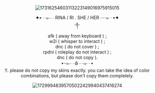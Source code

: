 <div align="center">

![17316254603113223149016975915015](https://github.com/user-attachments/assets/e8385acf-a7a5-49d6-aceb-fe5d0a5e11c8)


✦•┈๑⋅⋯ RINA / RI . SHE / HER ⋯⋅๑┈•✦<br/>
ㅤㅤㅤㅤㅤㅤㅤㅤㅤㅤㅤㅤㅤ༒︎ㅤㅤㅤㅤㅤㅤㅤㅤㅤㅤㅤㅤㅤ   
afk ( away from keyboard ) ;<br/>
w2i ( whisper to interact ) ;<br/>
dnc ( do not cover ) ;<br/>
rpdni ( roleplay do not interact ) ;<br/>
dnc ( do not copy ).<br/>
•┈๑⋅⋯🩸⋯⋅๑┈•  
!!. please do not copy my skins exactly. you can take the idea of color combinations, but please don't copy them completely.

![17299948395705022429940437416274](https://github.com/user-attachments/assets/f1ac12b7-0d0a-4222-b14f-0e6aa938e240)

 
